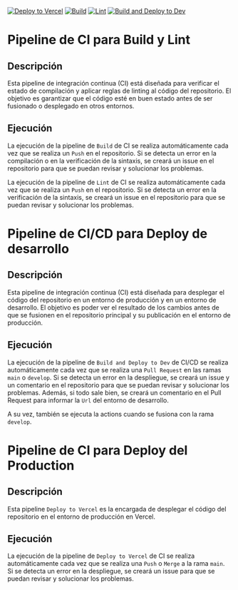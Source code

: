 [![Deploy to Vercel](https://github.com/igrowker/i003-adoptree-front/actions/workflows/deploy.yml/badge.svg)](https://github.com/igrowker/i003-adoptree-front/actions/workflows/deploy.yml)
[![Build](https://github.com/igrowker/i003-adoptree-front/actions/workflows/buildonpush.yml/badge.svg)](https://github.com/igrowker/i003-adoptree-front/actions/workflows/buildonpush.yml)
[![Lint](https://github.com/igrowker/i003-adoptree-front/actions/workflows/lint.yml/badge.svg)](https://github.com/igrowker/i003-adoptree-front/actions/workflows/lint.yml)
[![Build and Deploy to Dev](https://github.com/igrowker/i003-adoptree-front/actions/workflows/build-deploy-dev.yml/badge.svg)](https://github.com/igrowker/i003-adoptree-front/actions/workflows/build-deploy-dev.yml)

# Pipeline de CI para Build y Lint

## Descripción

Esta pipeline de integración continua (CI) está diseñada para verificar el estado de compilación y aplicar reglas de linting al código del repositorio. El objetivo es garantizar que el código esté en buen estado antes de ser fusionado o desplegado en otros entornos.

## Ejecución

La ejecución de la pipeline de `Build` de CI se realiza automáticamente cada vez que se realiza un `Push` en el repositorio. Si se detecta un error en la compilación o en la verificación de la sintaxis, se creará un issue en el repositorio para que se puedan revisar y solucionar los problemas.

La ejecución de la pipeline de `Lint` de CI se realiza automáticamente cada vez que se realiza un `Push` en el repositorio. Si se detecta un error en la verificación de la sintaxis, se creará un issue en el repositorio para que se puedan revisar y solucionar los problemas.

# Pipeline de CI/CD para Deploy de desarrollo

## Descripción

Esta pipeline de integración continua (CI) está diseñada para desplegar el código del repositorio en un entorno de producción y en un entorno de desarrollo. El objetivo es poder ver el resultado de los cambios antes de que se fusionen en el repositorio principal y su publicación en el entorno de producción.

## Ejecución

La ejecución de la pipeline de `Build and Deploy to Dev` de CI/CD se realiza automáticamente cada vez que se realiza una `Pull Request` en las ramas `main` o `develop`. Si se detecta un error en la despliegue, se creará un issue y un comentario en el repositorio para que se puedan revisar y solucionar los problemas. Además, si todo sale bien, se creará un comentario en el Pull Request para informar la `Url` del entorno de desarrollo.

A su vez, también se ejecuta la actions cuando se fusiona con la rama `develop`.

# Pipeline de CI para Deploy del Production

## Descripción

Esta pipeline `Deploy to Vercel` es la encargada de desplegar el código del repositorio en el entorno de producción en Vercel.

## Ejecución

La ejecución de la pipeline de `Deploy to Vercel` de CI se realiza automáticamente cada vez que se realiza una `Push` o `Merge` a la rama `main`. Si se detecta un error en la despliegue, se creará un issue para que se puedan revisar y solucionar los problemas.
